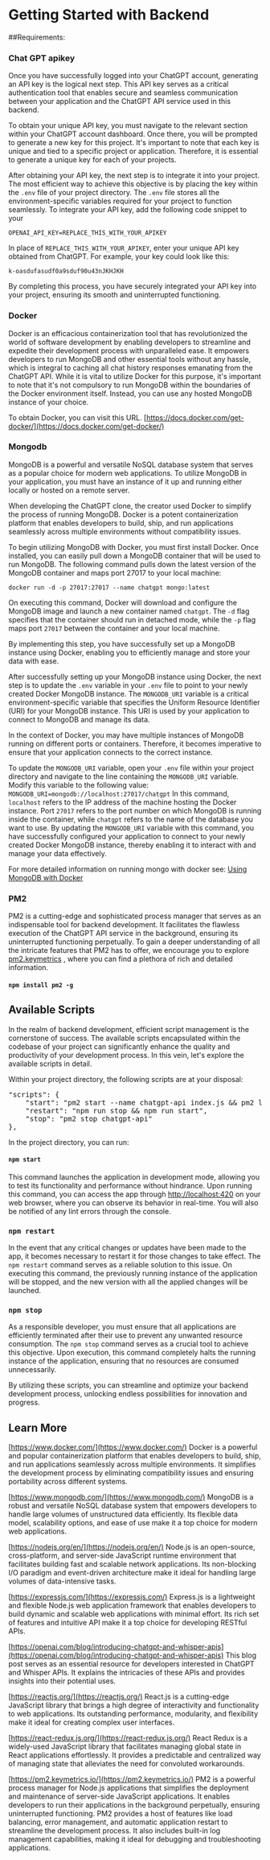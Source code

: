 # Getting Started with Backend

##Requirements:

### Chat GPT apikey
Once you have successfully logged into your ChatGPT account, generating an API key is the logical next step. This API key serves as a critical authentication tool that enables secure and seamless communication between your application and the ChatGPT API service used in this backend.

To obtain your unique API key, you must navigate to the relevant section within your ChatGPT account dashboard. Once there, you will be prompted to generate a new key for this project. It's important to note that each key is unique and tied to a specific project or application. Therefore, it is essential to generate a unique key for each of your projects.

After obtaining your API key, the next step is to integrate it into your project. The most efficient way to achieve this objective is by placing the key within the `.env` file of your project directory. The `.env` file stores all the environment-specific variables required for your project to function seamlessly. To integrate your API key, add the following code snippet to your

`OPENAI_API_KEY=REPLACE_THIS_WITH_YOUR_APIKEY`

In place of `REPLACE_THIS_WITH_YOUR_APIKEY`, enter your unique API key obtained from ChatGPT. For example, your key could look like this:

`k-oasdufasudf0a9sduf90u43nJKHJKH`

By completing this process, you have securely integrated your API key into your project, ensuring its smooth and uninterrupted functioning.


### Docker
Docker is an efficacious containerization tool that has revolutionized the world of software development by enabling developers to streamline and expedite their development process with unparalleled ease. It empowers developers to run MongoDB and other essential tools without any hassle, which is integral to caching all chat history responses emanating from the ChatGPT API. While it is vital to utilize Docker for this purpose, it's important to note that it's not compulsory to run MongoDB within the boundaries of the Docker environment itself. Instead, you can use any hosted MongoDB instance of your choice.

To obtain Docker, you can visit this URL. [https://docs.docker.com/get-docker/](https://docs.docker.com/get-docker/)
 
 
### Mongodb
MongoDB is a powerful and versatile NoSQL database system that serves as a popular choice for modern web applications. To utilize MongoDB in your application, you must have an instance of it up and running either locally or hosted on a remote server.

When developing the ChatGPT clone, the creator used Docker to simplify the process of running MongoDB. Docker is a potent containerization platform that enables developers to build, ship, and run applications seamlessly across multiple environments without compatibility issues.

To begin utilizing MongoDB with Docker, you must first install Docker. Once installed, you can easily pull down a MongoDB container that will be used to run MongoDB. The following command pulls down the latest version of the MongoDB container and maps port 27017 to your local machine:

`docker run -d -p 27017:27017 --name chatgpt mongo:latest`

On executing this command, Docker will download and configure the MongoDB image and launch a new container named `chatgpt`. The `-d` flag specifies that the container should run in detached mode, while the `-p` flag maps port `27017` between the container and your local machine.

By implementing this step, you have successfully set up a MongoDB instance using Docker, enabling you to efficiently manage and store your data with ease.

After successfully setting up your MongoDB instance using Docker, the next step is to update the `.env` variable in your `.env` file to point to your newly created Docker MongoDB instance. The `MONGODB_URI` variable is a critical environment-specific variable that specifies the Uniform Resource Identifier (URI) for your MongoDB instance. This URI is used by your application to connect to MongoDB and manage its data.

In the context of Docker, you may have multiple instances of MongoDB running on different ports or containers. Therefore, it becomes imperative to ensure that your application connects to the correct instance.

To update the `MONGODB_URI` variable, open your `.env` file within your project directory and navigate to the line containing the `MONGODB_URI` variable. Modify this variable to the following value: `MONGODB_URI=mongodb://localhost:27017/chatgpt` In this command, `localhost` refers to the IP address of the machine hosting the Docker instance. Port `27017` refers to the port number on which MongoDB is running inside the container, while `chatgpt` refers to the name of the database you want to use. By updating the `MONGODB_URI` variable with this command, you have successfully configured your application to connect to your newly created Docker MongoDB instance, thereby enabling it to interact with and manage your data effectively. 

For more detailed information on running mongo with docker see: [Using MongoDB with Docker](https://earthly.dev/blog/mongodb-docker/)

### PM2
PM2 is a cutting-edge and sophisticated process manager that serves as an indispensable tool for backend development. It facilitates the flawless execution of the ChatGPT API service in the background, ensuring its uninterrupted functioning perpetually. To gain a deeper understanding of all the intricate features that PM2 has to offer, we encourage you to explore [pm2.keymetrics](https://pm2.keymetrics.io/) , where you can find a plethora of rich and detailed information.
#### `npm install pm2 -g`

## Available Scripts

In the realm of backend development, efficient script management is the cornerstone of success. The available scripts encapsulated within the codebase of your project can significantly enhance the quality and productivity of your development process. In this vein, let's explore the available scripts in detail.

Within your project directory, the following scripts are at your disposal:

<pre>
"scripts": {
	"start": "pm2 start --name chatgpt-api index.js && pm2 logs",
	"restart": "npm run stop && npm run start",
	"stop": "pm2 stop chatgpt-api"
},
</pre>

In the project directory, you can run:

#### `npm start`

This command launches the application in development mode, allowing you to test its functionality and performance without hindrance. Upon running this command, you can access the app through [http://localhost:420](http://localhost:420) on your web browser, where you can observe its behavior in real-time. You will also be notified of any lint errors through the console.

### `npm restart`
In the event that any critical changes or updates have been made to the app, it becomes necessary to restart it for those changes to take effect. The `npm restart` command serves as a reliable solution to this issue. On executing this command, the previously running instance of the application will be stopped, and the new version with all the applied changes will be launched.


### `npm stop`
As a responsible developer, you must ensure that all applications are efficiently terminated after their use to prevent any unwanted resource consumption. The `npm stop` command serves as a crucial tool to achieve this objective. Upon execution, this command completely halts the running instance of the application, ensuring that no resources are consumed unnecessarily.

By utilizing these scripts, you can streamline and optimize your backend development process, unlocking endless possibilities for innovation and progress.

## Learn More

[https://www.docker.com/](https://www.docker.com/)
Docker is a powerful and popular containerization platform that enables developers to build, ship, and run applications seamlessly across multiple environments. It simplifies the development process by eliminating compatibility issues and ensuring portability across different systems.


[https://www.mongodb.com/](https://www.mongodb.com/)
MongoDB is a robust and versatile NoSQL database system that empowers developers to handle large volumes of unstructured data efficiently. Its flexible data model, scalability options, and ease of use make it a top choice for modern web applications.


[https://nodejs.org/en/](https://nodejs.org/en/)
Node.js is an open-source, cross-platform, and server-side JavaScript runtime environment that facilitates building fast and scalable network applications. Its non-blocking I/O paradigm and event-driven architecture make it ideal for handling large volumes of data-intensive tasks.

[https://expressjs.com/](https://expressjs.com/)
Express.js is a lightweight and flexible Node.js web application framework that enables developers to build dynamic and scalable web applications with minimal effort. Its rich set of features and intuitive API make it a top choice for developing RESTful APIs.

[https://openai.com/blog/introducing-chatgpt-and-whisper-apis](https://openai.com/blog/introducing-chatgpt-and-whisper-apis)
This blog post serves as an essential resource for developers interested in ChatGPT and Whisper APIs. It explains the intricacies of these APIs and provides insights into their potential uses.


[https://reactjs.org/](https://reactjs.org/)
React.js is a cutting-edge JavaScript library that brings a high degree of interactivity and functionality to web applications. Its outstanding performance, modularity, and flexibility make it ideal for creating complex user interfaces.

[https://react-redux.js.org/](https://react-redux.js.org/)
React Redux is a widely-used JavaScript library that facilitates managing global state in React applications effortlessly. It provides a predictable and centralized way of managing state that alleviates the need for convoluted workarounds.

[https://pm2.keymetrics.io/](https://pm2.keymetrics.io/)
PM2 is a powerful process manager for Node.js applications that simplifies the deployment and maintenance of server-side JavaScript applications. It enables developers to run their applications in the background perpetually, ensuring uninterrupted functioning. PM2 provides a host of features like load balancing, error management, and automatic application restart to streamline the development process. It also includes built-in log management capabilities, making it ideal for debugging and troubleshooting applications.